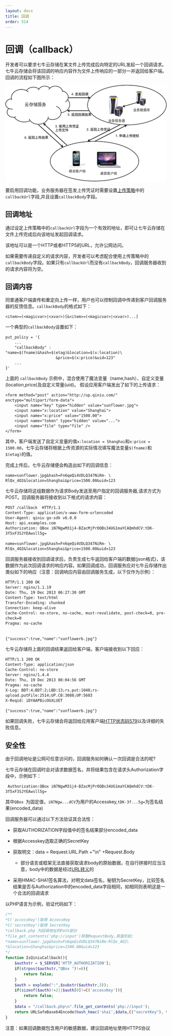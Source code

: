 ```yaml
---
layout: docs
title: 回调
order: 514
---
```


<a id="callback"></a>
# 回调（callback）

开发者可以要求七牛云存储在某文件上传完成后向特定的URL发起一个回调请求。七牛云存储会将该回调的响应内容作为文件上传响应的一部分一并返回给客户端。回调的流程如下图所示：

![带回调的上传流程](img/upload-with-callback.png)

要启用回调功能，业务服务器在签发上传凭证时需要设置[上传策略](../../../reference/security/put-policy.html)中的`callbackUrl`字段,并且设置`callbackBody`字段。

<a id="callback-url"></a>
## 回调地址

通过设定上传策略中的`callbackUrl`字段为一个有效的地址，即可让七牛云存储在文件上传完成后向该地址发起回调请求。

该地址可以是一个HTTP或者HTTPS的URL，允许公网访问。

如果需要传递自定义的请求内容，开发者可以考虑配合使用上传策略中的`callbackBody`字段。如果只有`callbackUrl`而没有`callbackBody`，回调服务器收到的请求内容将为空。

<a id="callback-body"></a>
## 回调内容

同普通客户端直传和重定向上传一样，用户也可以控制回调中传递到客户回调服务器的反馈信息。`callbackBody`的格式如下：

```
<item>=(<magicvar>|<xvar>)[&<item>=(<magicvar>|<xvar>)...]
```

一个典型的`callbackBody`设置如下：

```
put_policy = '{
    ...
    "callbackBody" : "name=$(fname)&hash=$(etag)&location=$(x:location)\
	                  &price=$(x:price)&uid=123"
    ...
}'
```

上面的 `callbackBody` 示例中，混合使用了魔法变量（name,hash）、自定义变量(location,price)及自定义常量(uid)。
假设应用客户端发出了如下的上传请求：

```
<form method="post" action="http://up.qiniu.com/" enctype="multipart/form-data">
    <input name="key" type="hidden" value="sunflower.jpg">
    <input name="x:location" value="Shanghai">
    <input name="x:price" value="1500.00">
    <input name="token" type="hidden" value="...">
    <input name="file" type="file" />
</form>
```

其中，客户端发送了自定义变量的值`x:location = Shanghai`和`x:price = 1500.00`，七牛云存储将根据上传资源的实际情况填写魔法变量`$(fname)`和`$(etag)`的值。

完成上传后，七牛云存储便会构造出如下的回调信息：

```
name=sunflower.jpg&hash=Fn6qeQi4VDLQ347NiRm- \
RlQx_4O2&location=Shanghai&price=1500.00&uid=123
```

七牛云存储将这组数据作为请求Body发送至用户指定的回调服务器,请求方式为POST。回调服务器将接收到以下格式的请求内容：


```
POST /callback  HTTP/1.1
Content-Type: application/x-www-form-urlencoded
User-Agent: qiniu go-sdk v6.0.0
Host: api.examples.com
Authorization: QBox iN7NgwM31j4-BZacMjPrOQBs34UG1maYCAQmhdCV:tDK-3f5xF3SJYEAwsll5g=

name=sunflower.jpg&hash=Fn6qeQi4VDLQ347NiRm- \
RlQx_4O2&location=Shanghai&price=1500.00&uid=123
```

回调服务器接收到回调请求后，负责生成七牛返回给客户端的数据(json格式)，该数据作为此次回调请求的响应内容。如果回调成功，回调服务应对七牛云存储作出类似如下的响应（注意：回调响应内容由回调服务生成，以下仅作为示例）：

```
HTTP/1.1 200 OK
Server: nginx/1.1.19
Date: Thu, 19 Dec 2013 06:27:30 GMT
Content-Type: text/html
Transfer-Encoding: chunked
Connection: keep-alive
Cache-Control: no-store, no-cache, must-revalidate, post-check=0, pre-check=0
Pragma: no-cache


{"success":true,"name":"sunflowerb.jpg"}
```

七牛云存储将上面的回调结果返回给客户端，客户端接收到以下回应：

```
HTTP/1.1 200 OK
Content-Type: application/json
Cache-Control: no-store
Server: nginx/1.4.4
Date: Thu, 19 Dec 2013 08:04:56 GMT
Pragma: no-cache
X-Log: BDT:4;BDT:2;LBD:13;rs.put:1048;rs-upload.putFile:2514;UP.CB:3088;UP:5603
X-Reqid: iDYAAPBicOGXLUET

{"success":true,"name":"sunflowerb.jpg"}
```

如果回调失败，七牛云存储会将返回给应用客户端[HTTP状态码579](../../../reference/codes.html)以及详细的失败信息。

<a id="callback-security"></a>
## 安全性

由于回调地址是公网可任意访问的，回调服务如何确认一次回调是合法的呢?

七牛云存储在回调时会对请求数据签名，并将结果包含在请求头Authorization字段中，示例如下：

```
 Authorization:QBox iN7NgwM31j4-BZacMjPrOQBs34UG1maYCAQmhdCV:tDK-3f5xF3SJYEAwsll5g=
```

其中`QBox `为固定值，`iN7Ngw...dCV`为用户的Accesskey,`tDK-3f...5g=`为签名结果(encoded_data)

回调服务器可以通过以下方法验证其合法性：

- 获取AUTHORIZATION字段值中的签名结果部分encoded_data    

- 根据Accesskey选取正确的SecretKey

- 获取明文：data = Request.URL.Path +"\n" +Request.Body
    - 部分语言或框架无法直接获取请求body的原始数据，在自行拼接时应当注意，body中的数据是经过[URL转义][urlescapeHref]的

- 采用HMAC-SHA1签名算法，对明文data签名，秘钥为SecretKey，比较签名结果是否与Authorization中的encoded_data字段相同，如相同则表明这是一个合法的回调请求

以PHP语言为示例，验证代码如下：

``` php
/**
*C('accessKey')取得 AccessKey
*C('secretKey')取得 SecretKey  
*callback.php 为回调地址的Path部分  
*file_get_contents('php://input')获取RequestBody,其值形如:  
*name=sunflower.jpg&hash=Fn6qeQi4VDLQ347NiRm-RlQx_4O2\
*&location=Shanghai&price=1500.00&uid=123
*/
function IsQiniuCallback(){
	$authstr = $_SERVER['HTTP_AUTHORIZATION'];
	if(strpos($authstr,"QBox ")!=0){
		return false;
	}
	$auth = explode(":",$substr($authstr,5));
	if(sizeof($auth)!=2||$auth[0]!=C('accessKey')){
		return false;
	}
	$data = "/callback.php\n".file_get_contents('php://input');
	return URLSafeBase64Encode(hash_hmac('sha1',$data,C("secretKey"), true)) == $auth[1];
}
```

注意：如果回调数据包含用户的敏感数据，建议回调地址使用HTTPS协议

[urlescapeHref]:            http://zh.wikipedia.org/wiki/%E7%99%BE%E5%88%86%E5%8F%B7%E7%BC%96%E7%A0%81
